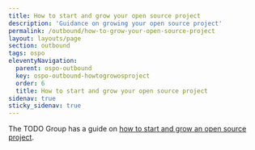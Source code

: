 ```yaml
---
title: How to start and grow your open source project
description: 'Guidance on growing your open source project'
permalink: /outbound/how-to-grow-your-open-source-project
layout: layouts/page
section: outbound
tags: ospo
eleventyNavigation:
  parent: ospo-outbound
  key: ospo-outbound-howtogrowosproject
  order: 6
  title: How to start and grow your open source project
sidenav: true
sticky_sidenav: true
---
```


The TODO Group has a guide on [how to start and grow an open source project](https://github.com/todogroup/guides/blob/master/starting-an-open-source-project.md).
